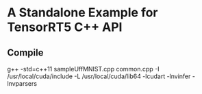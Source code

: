 # A Standalone Example for TensorRT5 C++ API

## Compile
g++ -std=c++11 sampleUffMNIST.cpp common.cpp -I /usr/local/cuda/include -L /usr/local/cuda/lib64 -lcudart -lnvinfer -lnvparsers


